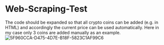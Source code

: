 # Web-Scraping-Test
The code should be expanded so that all crypto coins can be added (e.g. in HTML) and accordingly the current price can be used automatically. Here in my case only 3 coins are added manually as an example.
![5F960CCA-D475-4D7E-B18F-5823C1AF99C6](https://user-images.githubusercontent.com/117745674/214683206-9742ca28-983d-43fa-98d0-82ce2eafdfc5.jpeg)
